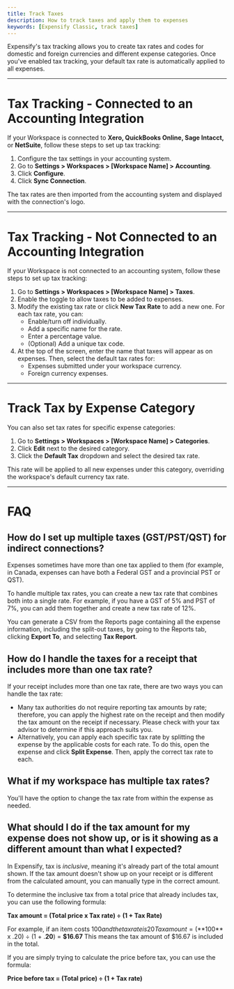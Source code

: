 ```yaml
---
title: Track Taxes
description: How to track taxes and apply them to expenses
keywords: [Expensify Classic, track taxes]
---
```


Expensify's tax tracking allows you to create tax rates and codes for domestic and foreign currencies and different expense categories. Once you've enabled tax tracking, your default tax rate is automatically applied to all expenses. 

---

# Tax Tracking - Connected to an Accounting Integration

If your Workspace is connected to **Xero, QuickBooks Online, Sage Intacct,** or **NetSuite**, follow these steps to set up tax tracking:
1. Configure the tax settings in your accounting system. 
2. Go to **Settings > Workspaces > [Workspace Name] > Accounting**.
3. Click **Configure**.
4. Click **Sync Connection**. 

The tax rates are then imported from the accounting system and displayed with the connection's logo.

---

# Tax Tracking - Not Connected to an Accounting Integration

If your Workspace is not connected to an accounting system, follow these steps to set up tax tracking:
1. Go to **Settings > Workspaces > [Workspace Name] > Taxes**.
2. Enable the toggle to allow taxes to be added to expenses.
3. Modify the existing tax rate or click **New Tax Rate** to add a new one. For each tax rate, you can:
   - Enable/turn off individually.
   - Add a specific name for the rate.
   - Enter a percentage value.
   - (Optional) Add a unique tax code. 
4. At the top of the screen, enter the name that taxes will appear as on expenses. Then, select the default tax rates for:
   - Expenses submitted under your workspace currency.
   - Foreign currency expenses.

---

# Track Tax by Expense Category

You can also set tax rates for specific expense categories:
1. Go to **Settings > Workspaces > [Workspace Name] > Categories**.
2. Click **Edit** next to the desired category.
3. Click the **Default Tax** dropdown and select the desired tax rate.

This rate will be applied to all new expenses under this category, overriding the workspace's default currency tax rate.

---

# FAQ

## How do I set up multiple taxes (GST/PST/QST) for indirect connections?

Expenses sometimes have more than one tax applied to them (for example, in Canada, expenses can have both a Federal GST and a provincial PST or QST). 

To handle multiple tax rates, you can create a new tax rate that combines both into a single rate. For example, if you have a GST of 5% and PST of 7%, you can add them together and create a new tax rate of 12%.

You can generate a CSV from the Reports page containing all the expense information, including the split-out taxes, by going to the Reports tab, clicking **Export To**, and selecting **Tax Report**. 

## How do I handle the taxes for a receipt that includes more than one tax rate?

If your receipt includes more than one tax rate, there are two ways you can handle the tax rate:

- Many tax authorities do not require reporting tax amounts by rate; therefore, you can apply the highest rate on the receipt and then modify the tax amount on the receipt if necessary. Please check with your tax advisor to determine if this approach suits you.
- Alternatively, you can apply each specific tax rate by splitting the expense by the applicable costs for each rate. To do this, open the expense and click **Split Expense**. Then, apply the correct tax rate to each.

## What if my workspace has multiple tax rates?

You'll have the option to change the tax rate from within the expense as needed.

## What should I do if the tax amount for my expense does not show up, or is it showing as a different amount than what I expected? 

In Expensify, tax is *inclusive*, meaning it's already part of the total amount shown. If the tax amount doesn't show up on your receipt or is different from the calculated amount, you can manually type in the correct amount.

To determine the inclusive tax from a total price that already includes tax, you can use the following formula:

**Tax amount = (Total price x Tax rate) ÷ (1 + Tax Rate)**

For example, if an item costs $100  and the tax rate is 20%:
Tax amount = (**$100** x .20) ÷ (1 + .**20**) = **$16.67**
This means the tax amount of $16.67 is included in the total.

If you are simply trying to calculate the price before tax, you can use the formula: 

**Price before tax = (Total price) ÷ (1 + Tax rate)**

